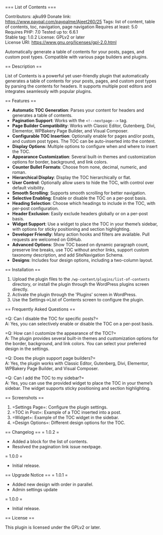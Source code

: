 === List of Contents ===

Contributors:      ajku99
Donate link:       https://www.paypal.com/paypalme/Ajeet260/25
Tags:              list of content, table of contents, toc, navigation, page navigation
Requires at least: 5.0  
Requires PHP:      7.0
Tested up to:      6.6.1  
Stable tag:        1.0.2
License:           GPLv2 or later  
License URI:       https://www.gnu.org/licenses/gpl-2.0.html  

Automatically generate a table of contents for your posts, pages, and custom post types. Compatible with various page builders and plugins.

== Description ==

List of Contents is a powerful yet user-friendly plugin that automatically generates a table of contents for your posts, pages, and custom post types by parsing the contents for headers. It supports multiple post editors and integrates seamlessly with popular plugins.

== Features ==

- **Automatic TOC Generation**: Parses your content for headers and generates a table of contents.
- **Pagination Support**: Works with the `<!--nextpage-->` tag.
- **Page Builder Compatibility**: Works with Classic Editor, Gutenberg, Divi, Elementor, WPBakery Page Builder, and Visual Composer.
- **Configurable TOC Insertion**: Optionally enable for pages and/or posts, and custom post types. The TOC can be auto-inserted into the content.
- **Display Options**: Multiple options to configure when and where to insert the TOC.
- **Appearance Customization**: Several built-in themes and customization options for border, background, and link colors.
- **Counter Bullet Formats**: Choose from none, decimal, numeric, and roman.
- **Hierarchical Display**: Display the TOC hierarchically or flat.
- **User Control**: Optionally allow users to hide the TOC, with control over default visibility.
- **Smooth Scrolling**: Supports smooth scrolling for better navigation.
- **Selective Enabling**: Enable or disable the TOC on a per-post basis.
- **Heading Selection**: Choose which headings to include in the TOC, with per-post configuration.
- **Header Exclusion**: Easily exclude headers globally or on a per-post basis.
- **Widget Support**: Use a widget to place the TOC in your theme’s sidebar, with options for sticky positioning and section highlighting.
- **Developer Friendly**: Many action hooks and filters are available. Pull requests are welcomed on GitHub.
- **Advanced Options**: Show TOC based on dynamic paragraph count, preserve line breaks, use TOC without anchor links, support custom taxonomy description, and add SiteNavigation Schema.
- **Designs**: Includes four design options, including a two-column layout.


== Installation ==

1. Upload the plugin files to the `/wp-content/plugins/list-of-contents` directory, or install the plugin through the WordPress plugins screen directly.
2. Activate the plugin through the 'Plugins' screen in WordPress.
3. Use the Settings->List of Contents screen to configure the plugin.

== Frequently Asked Questions ==

=Q: Can I disable the TOC for specific posts?=  
A: Yes, you can selectively enable or disable the TOC on a per-post basis.

=Q: How can I customize the appearance of the TOC?=  
A: The plugin provides several built-in themes and customization options for the border, background, and link colors. You can select your preferred design in the settings.

=Q: Does the plugin support page builders?=  
A: Yes, the plugin works with Classic Editor, Gutenberg, Divi, Elementor, WPBakery Page Builder, and Visual Composer.

=Q: Can I add the TOC to my sidebar?=  
A: Yes, you can use the provided widget to place the TOC in your theme’s sidebar. The widget supports sticky positioning and section highlighting.

== Screenshots ==

1. =Settings Page=: Configure the plugin settings.
2. =TOC in Post=: Example of a TOC inserted into a post.
3. =Widget=: Example of the TOC widget in the sidebar.
4. =Design Options=: Different design options for the TOC.

== Changelog ==
= 1.0.2 =
* Added a block for the list of contents.
* Resolved the pagination link issue nextpage.

= 1.0.0 =
* Initial release.

== Upgrade Notice ==
= 1.0.1 =
* Added new design with order in parallel.
* Admin settings update

= 1.0.0 =
* Initial release.

== License ==

This plugin is licensed under the GPLv2 or later.